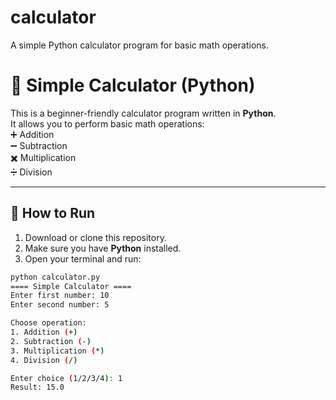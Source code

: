 # calculator
A simple Python calculator program for basic math operations.

# 🧮 Simple Calculator (Python)

This is a beginner-friendly calculator program written in **Python**.  
It allows you to perform basic math operations:  
➕ Addition  
➖ Subtraction  
✖️ Multiplication  
➗ Division  

---

## 🚀 How to Run
1. Download or clone this repository.  
2. Make sure you have **Python** installed.  
3. Open your terminal and run:

```bash
python calculator.py
==== Simple Calculator ====
Enter first number: 10
Enter second number: 5

Choose operation:
1. Addition (+)
2. Subtraction (-)
3. Multiplication (*)
4. Division (/)

Enter choice (1/2/3/4): 1
Result: 15.0
